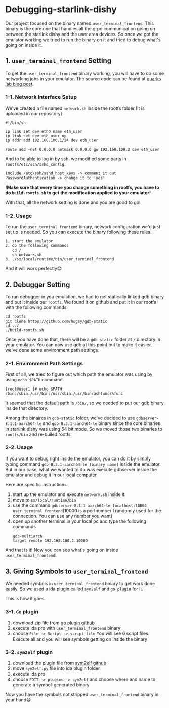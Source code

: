 # Debugging-starlink-dishy

Our project focused on the binary named ``user_terminal_frontend``. This binary is the core one that handles all the grpc communication going on between the starlink dishy and the user area devices. So once we got the emulator working we tried to run the binary on it and tried to debug what's going on inside it.

## 1. ``user_terminal_frontend`` Setting
To get the ``user_terminal_frontend`` binary working, you will have to do some networking jobs in your emulator. The source code can be found at [quarks lab blog post](https://blog.quarkslab.com/starlink.html). 

### 1-1. Network Interface Setup
We've created a file named ``network.sh`` inside the rootfs folder.(It is uploaded in our repository)
```
#!/bin/sh

ip link set dev eth0 name eth_user
ip link set dev eth_user up
ip addr add 192.168.100.1/24 dev eth_user

route add -net 0.0.0.0 netmask 0.0.0.0 gw 192.168.100.2 dev eth_user
```
And to be able to log in by ssh, we modified some parts in ``rootfs/etc/ssh/sshd_config``.
```
Include /etc/ssh/sshd_host_keys -> comment it out
PasswordAuthentication -> change it to 'yes'
```
**!Make sure that every time you change something in rootfs, you have to do ``build-rootfs.sh`` to get the modification applied to your emulator!**

With that, all the network setting is done and you are good to go!

### 1-2. Usage
To run the ``user_terminal_frontend`` binary, network configuration we'd just set up is needed. So you can execute the binary following these rules.
```
1. start the emulator
2. do the following commands
   cd /
   sh network.sh
3. ./sx/local/runtime/bin/user_terminal_frontend
```
And it will work perfectly😊

## 2. Debugger Setting
To run debugger in you emulation, we had to get statically linked gdb binary and put it inside our ``rootfs``. We found it on github and put it in our rootfs with the following commands.
```
cd rootfs
git clone https://github.com/hugsy/gdb-static
cd ../
./build-rootfs.sh
```

Once you have done that, there will be a ``gdb-static`` folder at ``/`` directory in your emulator. You can now use gdb at this point but to make it easier, we've done some environment path settings.

### 2-1. Environment Path Settings
First of all, we tried to figure out which path the emulator was using by using ``echo $PATH`` command.
```
[root@user1 ]# echo $PATH
/bin:/sbin:/usr/bin:/usr/sbin:/usr/bin/ashfuncs%func
```

It seemed that the default path is ``/bin/``, so we needed to put our gdb binary inside that directory.

Among the binaires in ``gdb-static`` folder, we've decided to use ``gdbserver-8.1.1-aarch64-le`` and ``gdb-8.3.1-aarch64-le`` binary since the core binaries in starlink dishy was using 64 bit mode. So we moved those two binaries to ``rootfs/bin`` and re-builed rootfs.

### 2-2. Usage
If you want to debug right inside the emulator, you can do it by simply typing command ``gdb-8.3.1-aarch64-le [binary name]`` inside the emulator. But in our case, what we wanted to do was execute gdbserver inside the emulator and debug it in our local computer.

Here are specific instructions.
1. start up the emulator and execute ``network.sh`` inside it.
2. move to ``sx/local/runtime/bin``
3. use the command ``gdbserver-8.1.1-aarch64-le localhost:10000 user_terminal_frontend``(10000 is a portnumber I randomly used for the connection. You can use any number you want)
4. open up another terminal in your local pc and type the following commands
   ```
   gdb-multiarch
   target remote 192.168.100.1:10000
   ```

And that is it! Now you can see what's going on inside ``user_terminal_frontend``!

## 3. Giving Symbols to ``user_terminal_frontend``
We needed symbols in ``user_terminal_frontend`` binary to get work done easily. So we used a ida plugin called ``sym2elf`` and ``go plugin`` for it.

This is how it goes.
### 3-1. ``Go`` plugin
1. download zip file from [go plugin github](https://github.com/SentineLabs/AlphaGolang)
2. execute ida pro with ``user_terminal_frontend`` binary
3. choose ``File -> Script -> script file``
You will see 6 script files. Execute all and you will see symbols getting on inside the binary

### 3-2. ``sym2elf`` plugin
1. download the plugin file from [sym2elf github](https://github.com/danigargu/syms2elf)
2. move ``sym2elf.py`` file into ida plugin folder
3. execute ida pro
4. choose ``EDIT -> plugins -> sym2elf`` and choose where and name to generate a symbol-generated binary

Now you have the symbols not stripped ``user_terminal_frontend`` binary in your hand😁
